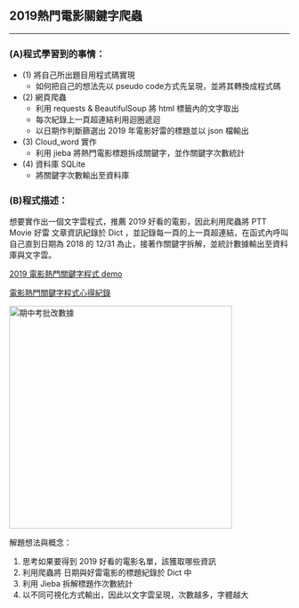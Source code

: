 ## 2019熱門電影關鍵字爬蟲
---
### (A)程式學習到的事情：
* (1) 將自己所出題目用程式碼實現
    * 如何把自己的想法先以 pseudo code方式先呈現，並將其轉換成程式碼
* (2) 網頁爬蟲
  * 利用 requests & BeautifulSoup 將 html 標籤內的文字取出
  * 每次紀錄上一頁超連結利用迴圈遞迴
  * 以日期作判斷篩選出 2019 年電影好雷的標題並以 json 檔輸出
* (3) Cloud_word 實作
  * 利用 jieba 將熱門電影標題拆成關鍵字，並作關鍵字次數統計
* (4) 資料庫 SQLite 
  * 將關鍵字次數輸出至資料庫 

### (B)程式描述：
想要實作出一個文字雲程式，推薦 2019 好看的電影，因此利用爬蟲將 PTT Movie 好雷
文章資訊紀錄於 Dict ，並記錄每一頁的上一頁超連結，在函式內呼叫自己直到日期為 2018
的 12/31 為止，接著作關鍵字拆解，並統計數據輸出至資料庫與文字雲。

[2019 電影熱門關鍵字程式 demo](https://www.youtube.com/watch?v=ySzt-8gh48o)

[電影熱門關鍵字程式心得紀錄](https://link.medium.com/8c4wwcJAEZ)

<img src="https://i.imgur.com/kXNlh3m.png" alt="期中考批改數據" title="width=350" width="400" />


解題想法與概念：
1. 思考如果要得到 2019 好看的電影名單，該獲取哪些資訊
2. 利用爬蟲將 日期與好雷電影的標題紀錄於 Dict 中
3. 利用 Jieba 拆解標題作次數統計
4. 以不同可視化方式輸出，因此以文字雲呈現，次數越多，字體越大
